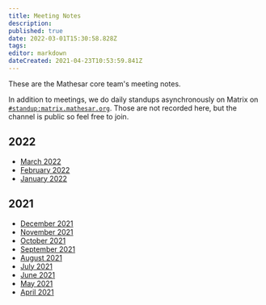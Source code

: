```yaml
---
title: Meeting Notes
description: 
published: true
date: 2022-03-01T15:30:58.828Z
tags: 
editor: markdown
dateCreated: 2021-04-23T10:53:59.841Z
---
```


These are the Mathesar core team's meeting notes.

In addition to meetings, we do daily standups asynchronously on Matrix on [`#standup:matrix.mathesar.org`](https://matrix.to/#/#standup:matrix.mathesar.org). Those are not recorded here, but the channel is public so feel free to join.

## 2022
- [March 2022](/meeting-notes/2022-03)
- [February 2022](/meeting-notes/2022-02)
- [January 2022](/meeting-notes/2022-01)

## 2021
- [December 2021](/meeting-notes/2021-12)
- [November 2021](/meeting-notes/2021-11)
- [October 2021](/meeting-notes/october-2021)
- [September 2021](/meeting-notes/september-2021)
- [August 2021](/meeting-notes/august-2021)
- [July 2021](/meeting-notes/july-2021)
- [June 2021](/meeting-notes/june-2021)
- [May 2021](/meeting-notes/may-2021)
- [April 2021](/meeting-notes/april-2021)
